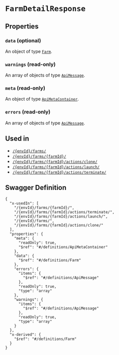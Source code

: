 # `FarmDetailResponse` #







## Properties ##

### `data` (optional) ###




An object of type [`Farm`](./../definitions/Farm.mkd).



### `warnings` (read-only) ###




An array of 
objects of type [`ApiMessage`](./../definitions/ApiMessage.mkd).


### `meta` (read-only) ###




An object of type [`ApiMetaContainer`](./../definitions/ApiMetaContainer.mkd).



### `errors` (read-only) ###




An array of 
objects of type [`ApiMessage`](./../definitions/ApiMessage.mkd).




## Used in ##

  + [`/{envId}/farms/`](./../rest/api/v1beta0/user/{envId}/farms/)
  + [`/{envId}/farms/{farmId}/`](./../rest/api/v1beta0/user/{envId}/farms/{farmId}/)
  + [`/{envId}/farms/{farmId}/actions/clone/`](./../rest/api/v1beta0/user/{envId}/farms/{farmId}/actions/clone/)
  + [`/{envId}/farms/{farmId}/actions/launch/`](./../rest/api/v1beta0/user/{envId}/farms/{farmId}/actions/launch/)
  + [`/{envId}/farms/{farmId}/actions/terminate/`](./../rest/api/v1beta0/user/{envId}/farms/{farmId}/actions/terminate/)

## Swagger Definition ##

    {
      "x-usedIn": [
        "/{envId}/farms/{farmId}/", 
        "/{envId}/farms/{farmId}/actions/terminate/", 
        "/{envId}/farms/{farmId}/actions/launch/", 
        "/{envId}/farms/", 
        "/{envId}/farms/{farmId}/actions/clone/"
      ], 
      "properties": {
        "meta": {
          "readOnly": true, 
          "$ref": "#/definitions/ApiMetaContainer"
        }, 
        "data": {
          "$ref": "#/definitions/Farm"
        }, 
        "errors": {
          "items": {
            "$ref": "#/definitions/ApiMessage"
          }, 
          "readOnly": true, 
          "type": "array"
        }, 
        "warnings": {
          "items": {
            "$ref": "#/definitions/ApiMessage"
          }, 
          "readOnly": true, 
          "type": "array"
        }
      }, 
      "x-derived": {
        "$ref": "#/definitions/Farm"
      }
    }

